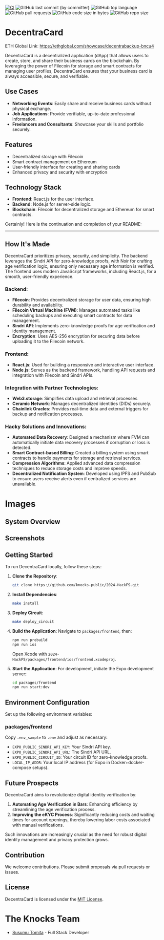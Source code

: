 [![CI](https://github.com/knocks-public/2024-HackFS/actions/workflows/ci.yml/badge.svg?branch=main)](https://github.com/knocks-public/2024-HackFS/actions/workflows/ci.yml)
![GitHub last commit (by committer)](https://img.shields.io/github/last-commit/knocks-public/2024-HackFS)
![GitHub top language](https://img.shields.io/github/languages/top/knocks-public/2024-HackFS)
![GitHub pull requests](https://img.shields.io/github/issues-pr/knocks-public/2024-HackFS)
![GitHub code size in bytes](https://img.shields.io/github/languages/code-size/knocks-public/2024-HackFS)
![GitHub repo size](https://img.shields.io/github/repo-size/knocks-public/2024-HackFS)

# DecentraCard

ETH Global Link: https://ethglobal.com/showcase/decentrabackup-bncu4

DecentraCard is a decentralized application (dApp) that allows users to create, store, and share their business cards on the blockchain. By leveraging the power of Filecoin for storage and smart contracts for managing user profiles, DecentraCard ensures that your business card is always accessible, secure, and verifiable.

## Use Cases

- **Networking Events**: Easily share and receive business cards without physical exchange.
- **Job Applications**: Provide verifiable, up-to-date professional information.
- **Freelancers and Consultants**: Showcase your skills and portfolio securely.

## Features

- Decentralized storage with Filecoin
- Smart contract management on Ethereum
- User-friendly interface for creating and sharing cards
- Enhanced privacy and security with encryption

## Technology Stack

- **Frontend**: React.js for the user interface.
- **Backend**: Node.js for server-side logic.
- **Blockchain**: Filecoin for decentralized storage and Ethereum for smart contracts.


Certainly! Here is the continuation and completion of your README:

---

## How It's Made

DecentraCard prioritizes privacy, security, and simplicity. The backend leverages the Sindri API for zero-knowledge proofs, with Noir for crafting age verification logic, ensuring only necessary age information is verified. The frontend uses modern JavaScript frameworks, including React.js, for a smooth, user-friendly experience.

### Backend:

- **Filecoin**: Provides decentralized storage for user data, ensuring high durability and availability.
- **Filecoin Virtual Machine (FVM)**: Manages automated tasks like scheduling backups and executing smart contracts for data management.
- **Sindri API**: Implements zero-knowledge proofs for age verification and identity management.
- **Encryption**: Uses AES-256 encryption for securing data before uploading it to the Filecoin network.

### Frontend:

- **React.js**: Used for building a responsive and interactive user interface.
- **Node.js**: Serves as the backend framework, handling API requests and integration with Filecoin and Sindri APIs.

### Integration with Partner Technologies:

- **Web3.storage**: Simplifies data upload and retrieval processes.
- **Ceramic Network**: Manages decentralized identities (DIDs) securely.
- **Chainlink Oracles**: Provides real-time data and external triggers for backup and notification processes.

### Hacky Solutions and Innovations:

- **Automated Data Recovery**: Designed a mechanism where FVM can automatically initiate data recovery processes if corruption or loss is detected.
- **Smart Contract-based Billing**: Created a billing system using smart contracts to handle payments for storage and retrieval services.
- **Compression Algorithms**: Applied advanced data compression techniques to reduce storage costs and improve speeds.
- **Decentralized Notification System**: Developed using IPFS and PubSub to ensure users receive alerts even if centralized services are unavailable.

# Images

## System Overview

## Screenshots

## Getting Started

To run DecentraCard locally, follow these steps:

1. **Clone the Repository**:

   ```bash
   git clone https://github.com/knocks-public/2024-HackFS.git
   ```

2. **Install Dependencies**:

   ```bash
   make install
   ```

3. **Deploy Circuit**:

   ```bash
   make deploy_circuit
   ```

4. **Build the Application**:
   Navigate to `packages/frontend`, then:

   ```bash
   npm run prebuild
   npm run ios
   ```

   Open Xcode with `2024-HackFS/packages/frontend/ios/frontend.xcodeproj`.

5. **Start the Application**:
   For development, initiate the Expo development server:

   ```bash
   cd packages/frontend
   npm run start:dev
   ```

## Environment Configuration

Set up the following environment variables:

### packages/frontend

Copy `.env_sample` to `.env` and adjust as necessary:

- `EXPO_PUBLIC_SINDRI_API_KEY`: Your Sindri API key.
- `EXPO_PUBLIC_SINDRI_API_URL`: The Sindri API URL.
- `EXPO_PUBLIC_CIRCUIT_ID`: Your circuit ID for zero-knowledge proofs.
- `LOCAL_IP_ADDR`: Your local IP address (for Expo in Docker+docker-compose setups).

## Future Prospects

DecentraCard aims to revolutionize digital identity verification by:

1. **Automating Age Verification in Bars**: Enhancing efficiency by streamlining the age verification process.
2. **Improving the eKYC Process**: Significantly reducing costs and waiting times for account openings, thereby lowering labor costs associated with manual verifications.

Such innovations are increasingly crucial as the need for robust digital identity management and privacy protection grows.

## Contribution

We welcome contributions. Please submit proposals via pull requests or issues.

## License

DecentraCard is licensed under the [MIT License](LICENSE).

# The Knocks Team

- [Susumu Tomita](https://www.linkedin.com/in/susumutomita/) - Full Stack Developer
